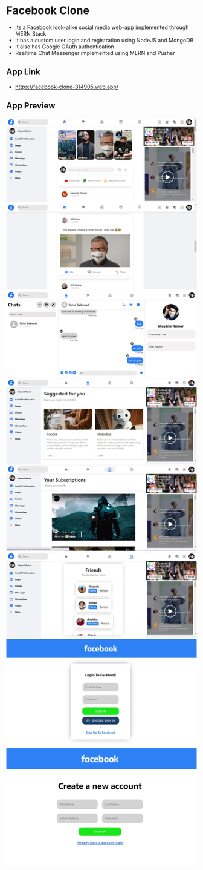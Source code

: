 # Facebook Clone

- Its a Facebook look-alike social media web-app implemented through MERN Stack
- It has a custom user login and registration using NodeJS and MongoDB
- It also has Google OAuth authentication
- Realtime Chat Messenger implemented using MERN and Pusher

## App Link
- https://facebook-clone-314905.web.app/

## App Preview

![facebook](Screenshots/Screenshot1.jpg)
![facebook](Screenshots/Screenshot2.jpg)
![facebook](Screenshots/Screenshot5.jpg)
![facebook](Screenshots/Screenshot6.jpg)
![facebook](Screenshots/Screenshot7.jpg)
![facebook](Screenshots/Screenshot8.jpg)
![facebook](Screenshots/Screenshot3.jpg)
![facebook](Screenshots/Screenshot4.jpg)
